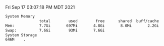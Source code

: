 Fri Sep 17 03:07:18 PM MDT 2021
```bash
System Memory
               total        used        free      shared  buff/cache   available
Mem:           7.7Gi       697Mi       4.8Gi       8.0Mi       2.2Gi       6.7Gi
Swap:          7.6Gi        93Mi       7.6Gi
System Storage
646M	.
```
